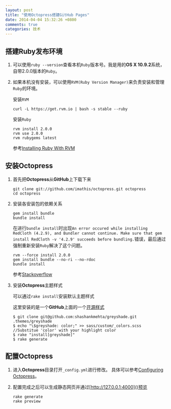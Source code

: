 ```yaml
---
layout: post
title: "使用Octopress搭建GitHub Pages"
date: 2014-04-04 15:32:26 +0800
comments: true
categories: 技术
---
```


搭建Ruby发布环境
---
1. 可以使用`ruby --version`查看本机`Ruby`版本号。我是用的**OS X 10.9.2**系统，自带2.0.0版本的`Ruby`。
2. 如果本机没有安装，可以使用`RVM(Ruby Version Manager)`来负责安装和管理`Ruby`的环境。 
		 	
	安装`RVM`
	
	```
	curl -L https://get.rvm.io | bash -s stable --ruby
	```
	安装`Ruby`
		
	```
	rvm install 2.0.0
	rvm use 2.0.0
	rvm rubygems latest
	```
	   
	参考[Installing Ruby With RVM](http://octopress.org/docs/setup/rvm/)

安装Octopress
---
1. 首先把**Octopress**从**GitHub**上下载下来

	``` 
	git clone git://github.com/imathis/octopress.git octopress
	cd octopress
	```
	
2. 安装各安装包的依赖关系	

	```
	gem install bundle
	bundle install
	```
	
	在进行`bundle install`时出现`An error occured while installing RedCloth (4.2.9), and Bundler cannot continue.
	Make sure that gem install RedCloth -v '4.2.9' succeeds before bundling.`错误，最后通过强制重新安装`Ruby`解决了这个问题。
	
	```
	rvm --force install 2.0.0
	gem install bundle --no-ri --no-rdoc
	bundle install
	```
	参考[Stackoverflow](http://stackoverflow.com/a/12161114/2436229)
3. 安装**Octopress**主题样式

	可以通过`rake install`安装默认主题样式	
		
	这里安装的是一个**GitHub**上面的一个[开源样式](https://github.com/shashankmehta/greyshade)
	
	```	
	$ git clone git@github.com:shashankmehta/greyshade.git .themes/greyshade
	$ echo "\$greyshade: color;" >> sass/custom/_colors.scss //Substitue 'color' with your highlight color
	$ rake "install[greyshade]"
	$ rake generate
	```

配置Octopress
---
1. 进入**Octopress**目录打开`_config.yml`进行修改。
具体可以参考[Configuring Octopress](http://octopress.org/docs/configuring/)。
2. 配置完成之后可以生成静态网页并通过[http://127.0.0.1:4000]()预览

	```
	rake generate
	rake preview
	```
	


